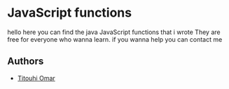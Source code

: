 
# JavaScript functions

hello here you can find the java JavaScript functions that i wrote 
They are free for everyone who wanna learn.
if you wanna help you can contact me


## Authors

- [Titouhi Omar](www.linkedin.com/in/omartitouhi)

